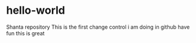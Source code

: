 # hello-world
Shanta repository
This is the first change control i am doing in github
have fun
this is great

